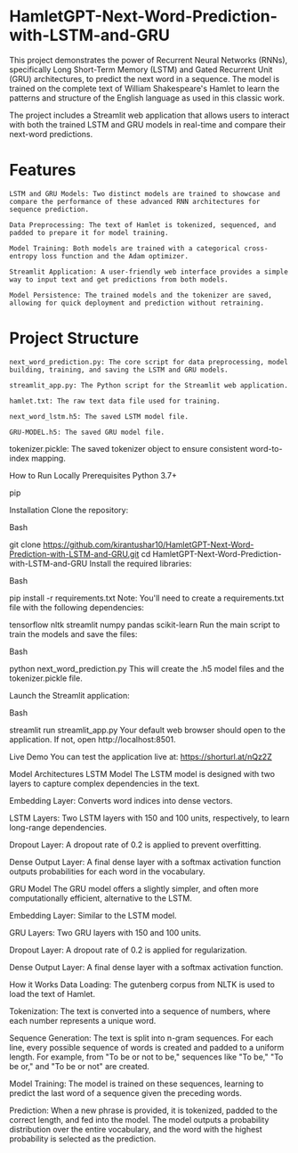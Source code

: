 # HamletGPT-Next-Word-Prediction-with-LSTM-and-GRU

This project demonstrates the power of Recurrent Neural Networks (RNNs), specifically Long Short-Term Memory (LSTM) and Gated Recurrent Unit (GRU) architectures, to predict the next word in a sequence. The model is trained on the complete text of William Shakespeare's Hamlet to learn the patterns and structure of the English language as used in this classic work.

The project includes a Streamlit web application that allows users to interact with both the trained LSTM and GRU models in real-time and compare their next-word predictions.

# Features
    LSTM and GRU Models: Two distinct models are trained to showcase and compare the performance of these advanced RNN architectures for sequence prediction.

    Data Preprocessing: The text of Hamlet is tokenized, sequenced, and padded to prepare it for model training.

    Model Training: Both models are trained with a categorical cross-entropy loss function and the Adam optimizer.

    Streamlit Application: A user-friendly web interface provides a simple way to input text and get predictions from both models.

    Model Persistence: The trained models and the tokenizer are saved, allowing for quick deployment and prediction without retraining.

# Project Structure
    next_word_prediction.py: The core script for data preprocessing, model building, training, and saving the LSTM and GRU models.

    streamlit_app.py: The Python script for the Streamlit web application.

    hamlet.txt: The raw text data file used for training.

    next_word_lstm.h5: The saved LSTM model file.

    GRU-MODEL.h5: The saved GRU model file.

tokenizer.pickle: The saved tokenizer object to ensure consistent word-to-index mapping.

How to Run Locally
Prerequisites
Python 3.7+

pip

Installation
Clone the repository:

Bash

git clone https://github.com/kirantushar10/HamletGPT-Next-Word-Prediction-with-LSTM-and-GRU.git
cd HamletGPT-Next-Word-Prediction-with-LSTM-and-GRU
Install the required libraries:

Bash

pip install -r requirements.txt
Note: You'll need to create a requirements.txt file with the following dependencies:

tensorflow
nltk
streamlit
numpy
pandas
scikit-learn
Run the main script to train the models and save the files:

Bash

python next_word_prediction.py
This will create the .h5 model files and the tokenizer.pickle file.

Launch the Streamlit application:

Bash

streamlit run streamlit_app.py
Your default web browser should open to the application. If not, open http://localhost:8501.

Live Demo
You can test the application live at: https://shorturl.at/nQz2Z

Model Architectures
LSTM Model
The LSTM model is designed with two layers to capture complex dependencies in the text.

Embedding Layer: Converts word indices into dense vectors.

LSTM Layers: Two LSTM layers with 150 and 100 units, respectively, to learn long-range dependencies.

Dropout Layer: A dropout rate of 0.2 is applied to prevent overfitting.

Dense Output Layer: A final dense layer with a softmax activation function outputs probabilities for each word in the vocabulary.

GRU Model
The GRU model offers a slightly simpler, and often more computationally efficient, alternative to the LSTM.

Embedding Layer: Similar to the LSTM model.

GRU Layers: Two GRU layers with 150 and 100 units.

Dropout Layer: A dropout rate of 0.2 is applied for regularization.

Dense Output Layer: A final dense layer with a softmax activation function.

How it Works
Data Loading: The gutenberg corpus from NLTK is used to load the text of Hamlet.

Tokenization: The text is converted into a sequence of numbers, where each number represents a unique word.

Sequence Generation: The text is split into n-gram sequences. For each line, every possible sequence of words is created and padded to a uniform length. For example, from "To be or not to be," sequences like "To be," "To be or," and "To be or not" are created.

Model Training: The model is trained on these sequences, learning to predict the last word of a sequence given the preceding words.

Prediction: When a new phrase is provided, it is tokenized, padded to the correct length, and fed into the model. The model outputs a probability distribution over the entire vocabulary, and the word with the highest probability is selected as the prediction.

